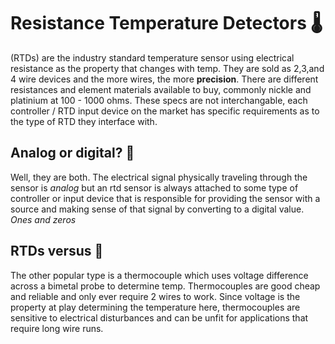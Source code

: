 
# Resistance Temperature Detectors 🌡

(RTDs) are the industry standard temperature sensor using electrical resistance as the property that changes with temp.  They are sold as 2,3,and 4 wire devices and the more wires, the more __precision__.  There are different resistances and element materials available to buy, commonly nickle and platinium at 100 - 1000 ohms.  These specs are not interchangable, each controller / RTD input device on the market has specific requirements as to the type of RTD they interface with.


## Analog or digital? 🤖

Well, they are both. The electrical signal physically traveling through the sensor is _analog_ but an rtd sensor is always attached to some type of controller or input device that is responsible for providing the sensor with a source and making sense of that signal by converting to a digital value.  _Ones and zeros_ 

## RTDs versus 🥊

The other popular type is a thermocouple which uses voltage difference across a bimetal probe to determine temp.  Thermocouples are good cheap and reliable and only ever require 2 wires to work.  Since voltage is the property at play determining the temperature here, thermocouples are sensitive to electrical disturbances and can be unfit for applications that require long wire runs.